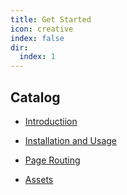 ```yaml
---
title: Get Started
icon: creative
index: false
dir:
  index: 1
---
```


## Catalog

- [Introductiion](intro.md)

- [Installation and Usage](install.md)

- [Page Routing](page-routing.md)

- [Assets](assets.md)